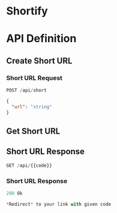 # Shortify
# API Definition

## Create Short URL

### Short URL Request

```js
POST /api/short
```

```json
{
  "url": "string"
}
```

## Get Short URL

## Short URL Response


```js
GET /api/{{code}}
```

### Short URL Response

```js
200 Ok
```
```js
*Redirect* to your link with given code
```

